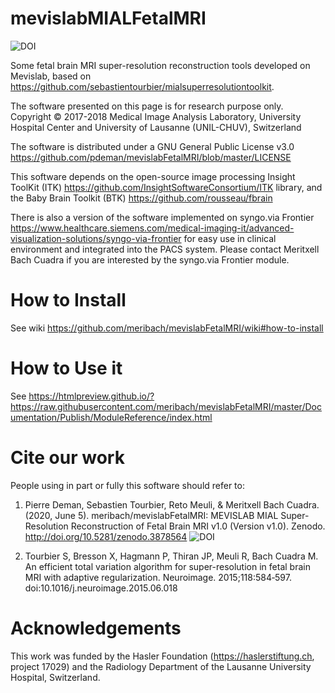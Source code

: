 # mevislabMIALFetalMRI
![DOI](https://zenodo.org/badge/DOI/10.5281/zenodo.3878564.svg)

Some fetal brain MRI super-resolution reconstruction tools developed on Mevislab, based on https://github.com/sebastientourbier/mialsuperresolutiontoolkit.

The software presented on this page is for research purpose only.
Copyright © 2017-2018 Medical Image Analysis Laboratory, University Hospital Center and University of Lausanne (UNIL-CHUV), Switzerland

The software is distributed under a GNU General Public License v3.0 https://github.com/pdeman/mevislabFetalMRI/blob/master/LICENSE

This software depends on the open-source image processing Insight ToolKit (ITK) https://github.com/InsightSoftwareConsortium/ITK library, and the Baby Brain Toolkit (BTK) https://github.com/rousseau/fbrain

There is also a version of the software implemented on syngo.via Frontier https://www.healthcare.siemens.com/medical-imaging-it/advanced-visualization-solutions/syngo-via-frontier for easy use in clinical environment and integrated into the PACS system. Please contact Meritxell Bach Cuadra if you are interested by the syngo.via Frontier module.

# How to Install

See wiki https://github.com/meribach/mevislabFetalMRI/wiki#how-to-install

# How to Use it

See https://htmlpreview.github.io/?https://raw.githubusercontent.com/meribach/mevislabFetalMRI/master/Documentation/Publish/ModuleReference/index.html

# Cite our work
People using in part or fully this software should refer to:
1) Pierre Deman, Sebastien Tourbier, Reto Meuli, & Meritxell Bach Cuadra. (2020, June 5). meribach/mevislabFetalMRI: MEVISLAB MIAL Super-Resolution Reconstruction of Fetal Brain MRI v1.0 (Version v1.0). Zenodo. http://doi.org/10.5281/zenodo.3878564
![DOI](https://zenodo.org/badge/DOI/10.5281/zenodo.3878564.svg)

2) Tourbier S, Bresson X, Hagmann P, Thiran JP, Meuli R, Bach Cuadra M. An efficient total variation algorithm for super-resolution in fetal brain MRI with adaptive regularization. Neuroimage. 2015;118:584‐597. doi:10.1016/j.neuroimage.2015.06.018

# Acknowledgements
This work was funded by the Hasler Foundation (https://haslerstiftung.ch, project 17029) and the Radiology Department of the Lausanne University Hospital, Switzerland. 

